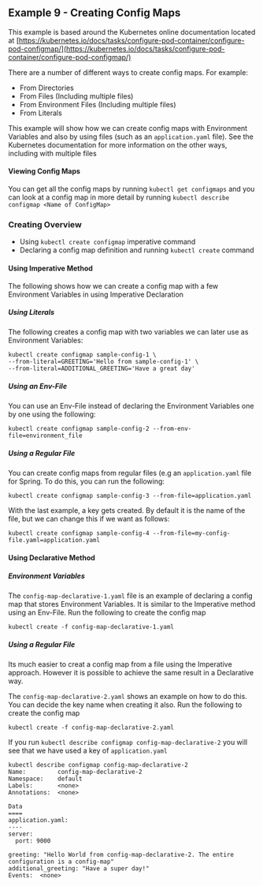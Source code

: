 ## Example 9 - Creating Config Maps

This example is based around the Kubernetes online documentation located at [https://kubernetes.io/docs/tasks/configure-pod-container/configure-pod-configmap/](https://kubernetes.io/docs/tasks/configure-pod-container/configure-pod-configmap/)

There are a number of different ways to create config maps. For example:

- From Directories
- From Files (Including multiple files)
- From Environment Files (Including multiple files)
- From Literals

This example will show how we can create config maps with Environment Variables and also by using files (such as an `application.yaml` file). See the Kubernetes documentation for more information on the other ways, including with multiple files

#### Viewing Config Maps

You can get all the config maps by running `kubectl get configmaps` and you can look at a config map in more detail by running `kubectl describe configmap <Name of ConfigMap>`

### Creating Overview

- Using `kubectl create configmap` imperative command
- Declaring a config map definition and running `kubectl create` command


#### Using Imperative Method 

The following shows how we can create a config map with a few Environment Variables in using Imperative Declaration

##### Using Literals

The following creates a config map with two variables we can later use as Environment Variables:

```
kubectl create configmap sample-config-1 \
--from-literal=GREETING='Hello from sample-config-1' \
--from-literal=ADDITIONAL_GREETING='Have a great day'
```

##### Using an Env-File

You can use an Env-File instead of declaring the Environment Variables one by one using the following:

```
kubectl create configmap sample-config-2 --from-env-file=environment_file
```

##### Using a Regular File

You can create config maps from regular files (e.g an `application.yaml` file for Spring. To do this, you can run the following:

```
kubectl create configmap sample-config-3 --from-file=application.yaml
```

With the last example, a key gets created. By default it is the name of the file, but we can change this if we want as follows:

```
kubectl create configmap sample-config-4 --from-file=my-config-file.yaml=application.yaml
```

#### Using Declarative Method

##### Environment Variables

The `config-map-declarative-1.yaml` file is an example of declaring a config map that stores Environment Variables. It is similar to the Imperative method using an Env-File. Run the following to create the config map

`kubectl create -f config-map-declarative-1.yaml`

##### Using a Regular File

Its much easier to creat a config map from a file using the Imperative approach. However it is possible to achieve the same result in a Declarative way.

The `config-map-declarative-2.yaml` shows an example on how to do this. You can decide the key name when creating it also. Run the following to create the config map

`kubectl create -f config-map-declarative-2.yaml`

If you run `kubectl describe configmap config-map-declarative-2` you will see that we have used a key of `application.yaml`

```
kubectl describe configmap config-map-declarative-2
Name:         config-map-declarative-2
Namespace:    default
Labels:       <none>
Annotations:  <none>

Data
====
application.yaml:
----
server:
  port: 9000

greeting: "Hello World from config-map-declarative-2. The entire configuration is a config-map"
additional_greeting: "Have a super day!"
Events:  <none>
```








